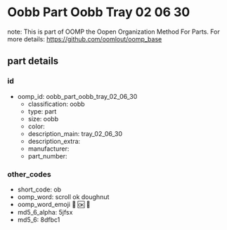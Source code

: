 # Oobb Part Oobb Tray 02 06 30  

note: This is part of OOMP the Oopen Organization Method For Parts. For more details: https://github.com/oomlout/oomp_base

##  part details





### id
* oomp_id: oobb_part_oobb_tray_02_06_30
  * classification: oobb
  * type: part
  * size: oobb
  * color: 
  * description_main: tray_02_06_30
  * description_extra: 
  * manufacturer: 
  * part_number: 

### other_codes
* short_code: ob
* oomp_word: scroll ok doughnut
* oomp_word_emoji :scroll: :ok: :doughnut:
* md5_6_alpha: 5jfsx
* md5_6: 8dfbc1
